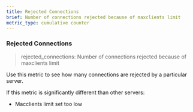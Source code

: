 ```yaml
---
title: Rejected Connections
brief: Number of connections rejected because of maxclients limit
metric_type: cumulative counter
---
```

### Rejected Connections

> rejected_connections: Number of connections rejected because of maxclients limit

Use this metric to see how many connections are rejected by a particular server.

If this metric is significantly different than other servers:

* Macclients limit set too low
